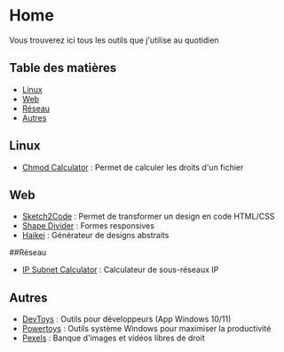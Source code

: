 # Home
Vous trouverez ici tous les outils que j'utilise au quotidien

## Table des matières
- [Linux](#linux)
- [Web](#web)
- [Réseau](#reseau)
- [Autres](#autres)

## Linux
- [Chmod Calculator](https://chmod-calculator.com) : Permet de calculer les droits d'un fichier

## Web
- [Sketch2Code](https://sketch2code.azurewebsites.net) : Permet de transformer un design en code HTML/CSS
- [Shape Divider](https://www.shapedivider.app/) : Formes responsives 
- [Haikei](https://app.haikei.app/) : Générateur de designs abstraits

##Réseau
- [IP Subnet Calculator](https://www.calculator.net/ip-subnet-calculator.html) : Calculateur de sous-réseaux IP
## Autres
- [DevToys](https://devtoys.app/) : Outils pour développeurs (App Windows 10/11)
- [Powertoys](https://github.com/microsoft/PowerToys) : Outils système Windows pour maximiser la productivité
- [Pexels](https://www.pexels.com/fr-fr/) : Banque d'images et vidéos libres de droit
